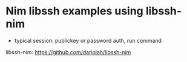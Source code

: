 # Nim libssh examples using libssh-nim

- typical session: publickey or password auth, run command

libssh-nim: <https://github.com/dariolah/libssh-nim>
